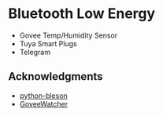 # Bluetooth Low Energy 

- Govee Temp/Humidity Sensor
- Tuya Smart Plugs 
- Telegram


## Acknowledgments

- [python-bleson](https://github.com/TheCellule/python-bleson)
- [GoveeWatcher](https://github.com/Thrilleratplay/GoveeWatcher)
